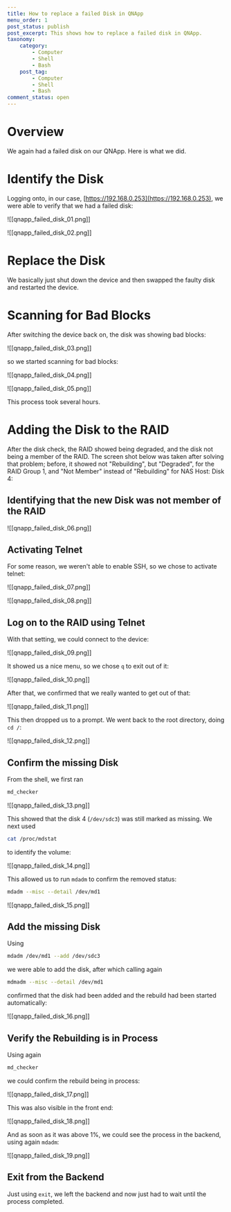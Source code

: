 ```yaml
---
title: How to replace a failed Disk in QNApp
menu_order: 1
post_status: publish
post_excerpt: This shows how to replace a failed disk in QNApp.
taxonomy:
    category:
        - Computer
        - Shell
        - Bash
    post_tag:
        - Computer
        - Shell
        - Bash
comment_status: open
---
```


# Overview

We again had a failed disk on our QNApp. Here is what we did.

# Identify the Disk

Logging onto, in our case, [https://192.168.0.253](https://192.168.0.253), we were able to verify that we had a failed disk:

![[qnapp_failed_disk_01.png]]



![[qnapp_failed_disk_02.png]]

# Replace the Disk

We basically just shut down the device and then swapped the faulty disk and restarted the device.

# Scanning for Bad Blocks

After switching the device back on, the disk was showing bad blocks:

![[qnapp_failed_disk_03.png]]


so we started scanning for bad blocks:

![[qnapp_failed_disk_04.png]]



![[qnapp_failed_disk_05.png]]


This process took several hours.

# Adding the Disk to the RAID

After the disk check, the RAID showed being degraded, and the disk not being a member of the RAID. The screen shot below was taken after solving that problem; before, it showed not "Rebuilding", but "Degraded", for the RAID Group 1, and "Not Member" instead of "Rebuilding" for NAS Host: Disk 4:

## Identifying that the new Disk was not member of the RAID

![[qnapp_failed_disk_06.png]]

## Activating Telnet

For some reason, we weren't able to enable SSH, so we chose to activate telnet:

![[qnapp_failed_disk_07.png]]


![[qnapp_failed_disk_08.png]]


## Log on to the RAID using Telnet

With that setting, we could connect to the device:

![[qnapp_failed_disk_09.png]]

It showed us a nice menu, so we chose `q` to exit out of it:

![[qnapp_failed_disk_10.png]]

After that, we confirmed that we really wanted to get out of that:

![[qnapp_failed_disk_11.png]]

This then dropped us to a prompt. We went back to the root directory, doing `cd /`:

![[qnapp_failed_disk_12.png]]

## Confirm the missing Disk

From the shell, we first ran

```bash
md_checker
```

![[qnapp_failed_disk_13.png]]

This showed that the disk 4 (`/dev/sdc3`) was still marked as missing. We next used 

```bash
cat /proc/mdstat
```

to identify the volume:

![[qnapp_failed_disk_14.png]]

This allowed us to run `mdadm` to confirm the removed status:

```bash
mdadm --misc --detail /dev/md1
```

![[qnapp_failed_disk_15.png]]


## Add the missing Disk

Using

```bash
mdadm /dev/md1 --add /dev/sdc3
```

we were able to add the disk, after which calling again

```bash
mdmadm --misc --detail /dev/md1
```

confirmed that the disk had been added and the rebuild had been started automatically:

![[qnapp_failed_disk_16.png]]


## Verify the Rebuilding is in Process

Using again

```bash
md_checker
```

we could confirm the rebuild being in process:

![[qnapp_failed_disk_17.png]]

This was also visible in the front end:

![[qnapp_failed_disk_18.png]]

And as soon as it was above 1%, we could see the process in the backend, using again `mdadm`:

![[qnapp_failed_disk_19.png]]

## Exit from the Backend

Just using `exit`, we left the backend and now just had to wait until the process completed.

